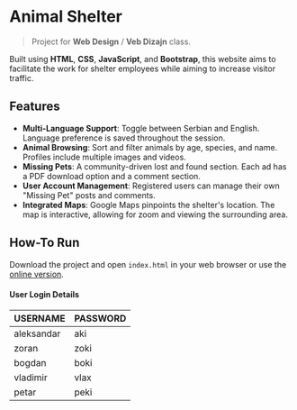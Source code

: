 # Animal Shelter
> Project for **Web Design** / **Veb Dizajn** class.

Built using **HTML**, **CSS**, **JavaScript**, and **Bootstrap**, this website aims to facilitate the work for shelter employees while aiming to increase visitor traffic.

## Features

- **Multi-Language Support**: Toggle between Serbian and English. Language preference is saved throughout the session.
- **Animal Browsing**: Sort and filter animals by age, species, and name. Profiles include multiple images and videos.
- **Missing Pets**: A community-driven lost and found section. Each ad has a PDF download option and a comment section.
- **User Account Management**: Registered users can manage their own "Missing Pet" posts and comments.
- **Integrated Maps**: Google Maps pinpoints the shelter's location. The map is interactive, allowing for zoom and viewing the surrounding area.

## How-To Run

Download the project and open `index.html` in your web browser or use the [online version](https://renatusrs.github.io/Animal-Shelter/).

#### User Login Details

|  USERNAME  |  PASSWORD  |
|------------|------------|
| aleksandar |     aki    |
|   zoran    |     zoki   |
|   bogdan   |     boki   |
|  vladimir  |     vlax   |
|   petar    |     peki   |
